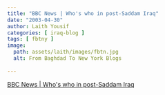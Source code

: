 ```yaml
---
title: "BBC News | Who's who in post-Saddam Iraq"
date: "2003-04-30"
author: Laith Yousif
categories: [ iraq-blog ]
tags: [ fbtny ]
image:
  path: assets/laith/images/fbtn.jpg
  alt: From Baghdad To New York Blogs
  
---
```


[BBC News | Who's who in post-Saddam Iraq](https://news.bbc.co.uk/1/shared/spl/hi/middle_east/03/post_saddam_iraq/html/default.stm)
